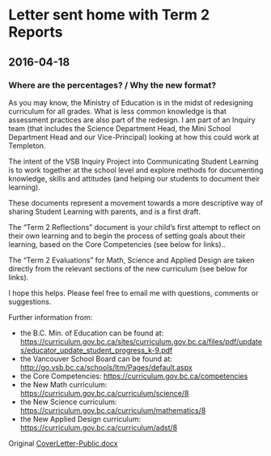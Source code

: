# Letter sent home with Term 2 Reports
## 2016-04-18
### Where are the percentages? / Why the new format?

As you may know, the Ministry of Education is in the midst of redesigning curriculum for all grades. What is less common knowledge is that assessment practices are also part of the redesign. I am part of an Inquiry team (that includes the Science Department Head, the Mini School Department Head and our Vice-Principal) looking at how this could work at Templeton. 

The intent of the VSB Inquiry Project into Communicating Student Learning is to work together at the school level and explore methods for documenting knowledge, skills and attitudes (and helping our students to document their learning).

These documents represent a movement towards a more descriptive way of sharing Student Learning with parents, and is a first draft.

The “Term 2 Reflections” document is your child’s first attempt to reflect on their own learning and to begin the process of setting goals about their learning, based on the Core Competencies (see below for links)..

The “Term 2 Evaluations” for Math, Science and Applied Design are taken directly from the relevant sections of the new curriculum (see below for links).

I hope this helps.  Please feel free to email me with questions, comments or suggestions.


Further information from:
- the B.C. Min. of Education can be found at: https://curriculum.gov.bc.ca/sites/curriculum.gov.bc.ca/files/pdf/updates/educator_update_student_progress_k-9.pdf
- the Vancouver School Board can be found at: http://go.vsb.bc.ca/schools/ltm/Pages/default.aspx
- the Core Competencies: https://curriculum.gov.bc.ca/competencies
- the New Math curriculum: https://curriculum.gov.bc.ca/curriculum/science/8
- the New Science curriculum: https://curriculum.gov.bc.ca/curriculum/mathematics/8
- the New Applied Design curriculum: https://curriculum.gov.bc.ca/curriculum/adst/8

Original [CoverLetter-Public.docx](https://vsbworld-my.sharepoint.com/personal/cjanze_vsb_bc_ca/_layouts/15/guestaccess.aspx?docid=085c4d6ead8404e27b63317480ce77677&authkey=ARHL8bAV3j1lMG-jz5NjFm8)
